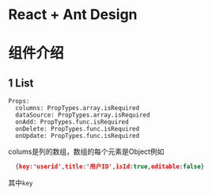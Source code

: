 # React + Ant Design
# 组件介绍
## 1 List
```
Props:
  columns: PropTypes.array.isRequired
  dataSource: PropTypes.array.isRequired
  onAdd: PropTypes.func.isRequired
  onDelete: PropTypes.func.isRequired
  onUpdate: PropTypes.func.isRequired
```
colums是列的数组，数组的每个元素是Object例如
```json
  {key:'userid',title:'用户ID',isId:true,editable:false}
```
其中`key`